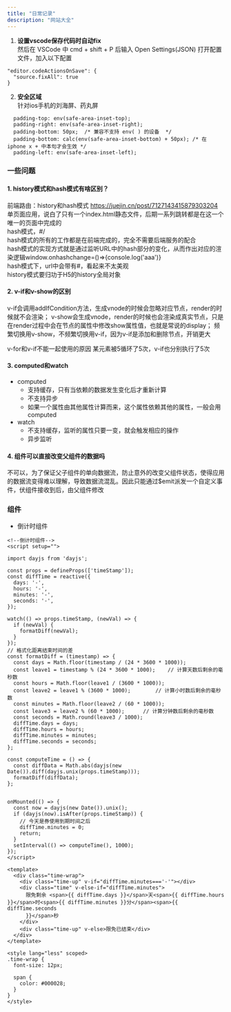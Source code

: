 ```yaml
---
title: "日常记录"
description: "网站大全"
---
```


1. **设置vscode保存代码时自动fix**  
然后在 VSCode 中 cmd + shift + P 后输入 Open Settings(JSON) 打开配置文件，加入以下配置
``` 
"editor.codeActionsOnSave": {
  "source.fixAll": true
}
```
2. **安全区域**  
针对ios手机的刘海屏、药丸屏
```
  padding-top: env(safe-area-inset-top);
  padding-right: env(safe-area-inset-right);
  padding-bottom: 50px;  /* 兼容不支持 env( ) 的设备  */
  padding-bottom: calc(env(safe-area-inset-bottom) + 50px); /* 在 iphone x + 中本句才会生效 */
  padding-left: env(safe-area-inset-left);
```

### 一些问题
#### 1. history模式和hash模式有啥区别？
前端路由：history和hash模式 https://juejin.cn/post/7127143415879303204  
单页面应用，说白了只有一个index.html静态文件，后期一系列跳转都是在这一个唯一的页面中完成的  
hash模式，#/   
hash模式的所有的工作都是在前端完成的，完全不需要后端服务的配合  
hash模式的实现方式就是通过监听URL中的hash部分的变化，从而作出对应的渲染逻辑window.onhashchange=()=>{console.log('aaa')}  
hash模式下，url中会带有#，看起来不太美观  
history模式要归功于H5的history全局对象  

#### 2. v-if和v-show的区别

v-if会调用addIfCondition方法，生成vnode的时候会忽略对应节点，render的时候就不会渲染；
v-show会生成vnode，render的时候也会渲染成真实节点，只是在render过程中会在节点的属性中修改show属性值，也就是常说的display；
频繁切换用v-show，不频繁切换用v-if，因为v-if是添加和删除节点，开销更大

v-for和v-if不能一起使用的原因
某元素被5循环了5次，v-if也分别执行了5次

#### 3. computed和watch
- computed
  + 支持缓存，只有当依赖的数据发生变化后才重新计算
  + 不支持异步
  + 如果一个属性由其他属性计算而来，这个属性依赖其他的属性，一般会用computed
- watch
  + 不支持缓存，监听的属性只要一变，就会触发相应的操作
  + 异步监听
#### 4. 组件可以直接改变父组件的数据吗  
不可以，为了保证父子组件的单向数据流，防止意外的改变父组件状态，使得应用的数据流变得难以理解，导致数据流混乱。因此只能通过$emit派发一个自定义事件，伏组件接收到后，由父组件修改

### 组件
- 倒计时组件
```
<!--倒计时组件-->
<script setup="">

import dayjs from 'dayjs';

const props = defineProps(['timeStamp']);
const diffTime = reactive({
  days: '-',
  hours: '-',
  minutes: '-',
  seconds: '-',
});

watch(() => props.timeStamp, (newVal) => {
  if (newVal) {
    formatDiff(newVal);
  }
});
// 格式化距离结束时间的差
const formatDiff = (timestamp) => {
  const days = Math.floor(timestamp / (24 * 3600 * 1000));
  const leave1 = timestamp % (24 * 3600 * 1000);    // 计算天数后剩余的毫秒数
  const hours = Math.floor(leave1 / (3600 * 1000));
  const leave2 = leave1 % (3600 * 1000);        // 计算小时数后剩余的毫秒数
  const minutes = Math.floor(leave2 / (60 * 1000));
  const leave3 = leave2 % (60 * 1000);      // 计算分钟数后剩余的毫秒数
  const seconds = Math.round(leave3 / 1000);
  diffTime.days = days;
  diffTime.hours = hours;
  diffTime.minutes = minutes;
  diffTime.seconds = seconds;
};

const computeTime = () => {
  const diffData = Math.abs(dayjs(new Date()).diff(dayjs.unix(props.timeStamp)));
  formatDiff(diffData);
};


onMounted(() => {
  const now = dayjs(new Date()).unix();
  if (dayjs(now).isAfter(props.timeStamp)) {
    // 今天是券使用到期时间之后
    diffTime.minutes = 0;
    return;
  }
  setInterval(() => computeTime(), 1000);
});
</script>

<template>
  <div class="time-wrap">
    <div class="time-up" v-if="diffTime.minutes==='-'"></div>
    <div class="time" v-else-if="diffTime.minutes">
      限免剩余 <span>{{ diffTime.days }}</span>天<span>{{ diffTime.hours }}</span>时<span>{{ diffTime.minutes }}分</span><span>{{ diffTime.seconds
      }}</span>秒
    </div>
    <div class="time-up" v-else>限免已结束</div>
  </div>
</template>

<style lang="less" scoped>
.time-wrap {
  font-size: 12px;

  span {
    color: #000028;
  }
}
</style>

```



